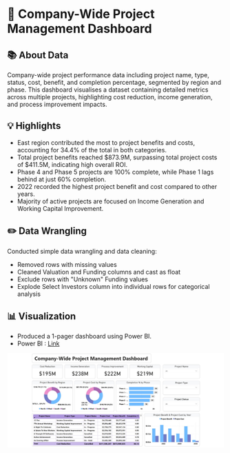 # 🏢 Company-Wide Project Management Dashboard

## 📚 About Data
Company-wide project performance data including project name, type, status, cost, benefit, and completion percentage, segmented by region and phase.
This dashboard visualises a dataset containing detailed metrics across multiple projects, highlighting cost reduction, income generation, and process improvement impacts.

## 💡 Highlights

- East region contributed the most to project benefits and costs, accounting for 34.4% of the total in both categories.
- Total project benefits reached $873.9M, surpassing total project costs of $411.5M, indicating high overall ROI.
- Phase 4 and Phase 5 projects are 100% complete, while Phase 1 lags behind at just 60% completion.
- 2022 recorded the highest project benefit and cost compared to other years.
- Majority of active projects are focused on Income Generation and Working Capital Improvement.

## ✏️ Data Wrangling
Conducted simple data wrangling and data cleaning:

- Removed rows with missing values
- Cleaned Valuation and Funding columns and cast as float
- Exclude rows with "Unknown" Funding values
- Explode Select Investors column into individual rows for categorical analysis


## 📊 Visualization
- Produced a 1-pager dashboard using Power BI.
- Power BI : [Link](https://app.powerbi.com/view?r=eyJrIjoiODIxYTM1OWItZGIyOS00OWFkLWE5YTEtYzRlMWMwMWQ2ZmM3IiwidCI6ImFjZWQ1ODNlLTRhM2ItNDJkZS05ZTQ0LTRlNWFmYTk5Yjk4YSIsImMiOjEwfQ%3D%3D)

![Company-Wide Project Management](./Company-Wide-Project-Management.jpg)
